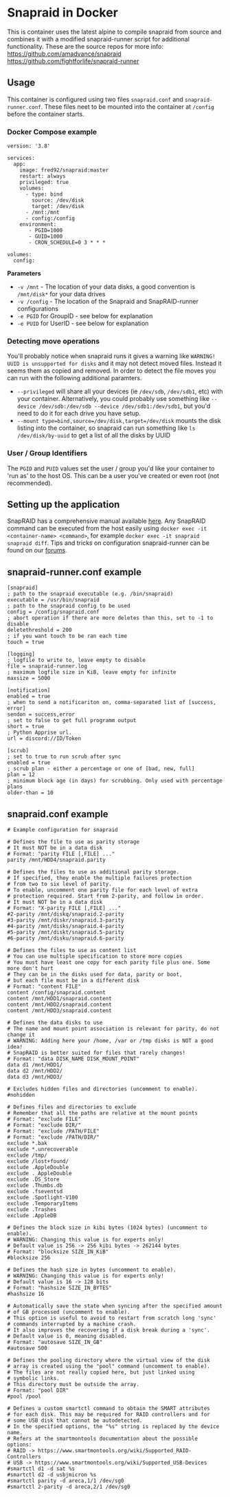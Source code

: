 # Snapraid in Docker  
This is container uses the latest alpine to compile snapraid from source and combines it with a modified snapraid-runner script for additional functionality.
These are the source repos for more info:  
https://github.com/amadvance/snapraid  
https://github.com/fightforlife/snapraid-runner  

## Usage
This container is configured using two files `snapraid.conf` and `snapraid-runner.conf`. These files neet to be mounted into the container at `/config` before the container starts.

### Docker Compose example
```
version: '3.8'

services:
  app:
    image: fred92/snapraid:master
    restart: always
    privileged: true
    volumes:
      - type: bind
        source: /dev/disk
        target: /dev/disk
      - /mnt:/mnt
      - config:/config
    environment:
       - PGID=1000
       - GUID=1000
       - CRON_SCHEDULE=0 3 * * *

volumes:
  config:
```

**Parameters**
* `-v /mnt` - The location of your data disks, a good convention is `/mnt/disk*` for your data drives
* `-v /config` - The location of the Snapraid and SnapRAID-runner configurations
* `-e PGID` for GroupID - see below for explanation
* `-e PUID` for UserID - see below for explanation


### Detecting move operations
You'll probably notice when snapraid runs it gives a warning like `WARNING! UUID is unsupported for disks` and it may not detect moved files. Instead it seems them as copied and removed. In order to detect the file moves you can run with the following additional paramters.

* `--privileged` will share all your devices (ie `/dev/sdb`, `/dev/sdb1`, etc) with your container. Alternatively, you could probably use something like `--device /dev/sdb:/dev/sdb --device /dev/sdb1:/dev/sdb1`, but you'd need to do it for each drive you have setup.
* `--mount type=bind,source=/dev/disk,target=/dev/disk` mounts the disk listing into the container, so snapraid can run something like `ls /dev/disk/by-uuid` to get a list of all the disks by UUID

### User / Group Identifiers
The `PGID` and `PUID` values set the user / group you'd like your container to 'run as' to the host OS. This can be a user you've created or even root (not recommended).


## Setting up the application
SnapRAID has a comprehensive manual available [here](http://www.snapraid.it/). Any SnapRAID command can be executed from the host easily using `docker exec -it <container-name> <command>`, for example `docker exec -it snapraid snapraid diff`.
Tips and tricks on configuration snapraid-runner can be found on our [forums](https://forum.linuxserver.io/index.php?threads/snapraid-runner-script-email-issue.97).


## snapraid-runner.conf example
```
[snapraid]
; path to the snapraid executable (e.g. /bin/snapraid)
executable = /usr/bin/snapraid
; path to the snapraid config to be used
config = /config/snapraid.conf
; abort operation if there are more deletes than this, set to -1 to disable
deletethreshold = 200
; if you want touch to be ran each time
touch = true

[logging]
; logfile to write to, leave empty to disable
file = snapraid-runner.log
; maximum logfile size in KiB, leave empty for infinite
maxsize = 5000

[notification]
enabled = true
; when to send a notificariton on, comma-separated list of [success, error]
sendon = success,error
; set to false to get full programm output
short = true
; Python Apprise url.
url = discord://ID/Token

[scrub]
; set to true to run scrub after sync
enabled = true
; scrub plan - either a percentage or one of [bad, new, full]
plan = 12
; minimum block age (in days) for scrubbing. Only used with percentage plans
older-than = 10
```

## snapraid.conf example
```
# Example configuration for snapraid

# Defines the file to use as parity storage
# It must NOT be in a data disk
# Format: "parity FILE [,FILE] ..."
parity /mnt/HDD4/snapraid.parity

# Defines the files to use as additional parity storage.
# If specified, they enable the multiple failures protection
# from two to six level of parity.
# To enable, uncomment one parity file for each level of extra
# protection required. Start from 2-parity, and follow in order.
# It must NOT be in a data disk
# Format: "X-parity FILE [,FILE] ..."
#2-parity /mnt/diskq/snapraid.2-parity
#3-parity /mnt/diskr/snapraid.3-parity
#4-parity /mnt/disks/snapraid.4-parity
#5-parity /mnt/diskt/snapraid.5-parity
#6-parity /mnt/disku/snapraid.6-parity

# Defines the files to use as content list
# You can use multiple specification to store more copies
# You must have least one copy for each parity file plus one. Some more don't hurt
# They can be in the disks used for data, parity or boot,
# but each file must be in a different disk
# Format: "content FILE"
content /config/snapraid.content
content /mnt/HDD1/snapraid.content
content /mnt/HDD2/snapraid.content
content /mnt/HDD3/snapraid.content

# Defines the data disks to use
# The name and mount point association is relevant for parity, do not change it
# WARNING: Adding here your /home, /var or /tmp disks is NOT a good idea!
# SnapRAID is better suited for files that rarely changes!
# Format: "data DISK_NAME DISK_MOUNT_POINT"
data d1 /mnt/HDD1/
data d2 /mnt/HDD2/
data d3 /mnt/HDD3/

# Excludes hidden files and directories (uncomment to enable).
#nohidden

# Defines files and directories to exclude
# Remember that all the paths are relative at the mount points
# Format: "exclude FILE"
# Format: "exclude DIR/"
# Format: "exclude /PATH/FILE"
# Format: "exclude /PATH/DIR/"
exclude *.bak
exclude *.unrecoverable
exclude /tmp/
exclude /lost+found/
exclude .AppleDouble
exclude ._AppleDouble
exclude .DS_Store
exclude .Thumbs.db
exclude .fseventsd
exclude .Spotlight-V100
exclude .TemporaryItems
exclude .Trashes
exclude .AppleDB

# Defines the block size in kibi bytes (1024 bytes) (uncomment to enable).
# WARNING: Changing this value is for experts only!
# Default value is 256 -> 256 kibi bytes -> 262144 bytes
# Format: "blocksize SIZE_IN_KiB"
#blocksize 256

# Defines the hash size in bytes (uncomment to enable).
# WARNING: Changing this value is for experts only!
# Default value is 16 -> 128 bits
# Format: "hashsize SIZE_IN_BYTES"
#hashsize 16

# Automatically save the state when syncing after the specified amount
# of GB processed (uncomment to enable).
# This option is useful to avoid to restart from scratch long 'sync'
# commands interrupted by a machine crash.
# It also improves the recovering if a disk break during a 'sync'.
# Default value is 0, meaning disabled.
# Format: "autosave SIZE_IN_GB"
#autosave 500

# Defines the pooling directory where the virtual view of the disk
# array is created using the "pool" command (uncomment to enable).
# The files are not really copied here, but just linked using
# symbolic links.
# This directory must be outside the array.
# Format: "pool DIR"
#pool /pool

# Defines a custom smartctl command to obtain the SMART attributes
# for each disk. This may be required for RAID controllers and for
# some USB disk that cannot be autodetected.
# In the specified options, the "%s" string is replaced by the device name.
# Refers at the smartmontools documentation about the possible options:
# RAID -> https://www.smartmontools.org/wiki/Supported_RAID-Controllers
# USB -> https://www.smartmontools.org/wiki/Supported_USB-Devices
#smartctl d1 -d sat %s
#smartctl d2 -d usbjmicron %s
#smartctl parity -d areca,1/1 /dev/sg0
#smartctl 2-parity -d areca,2/1 /dev/sg0
```